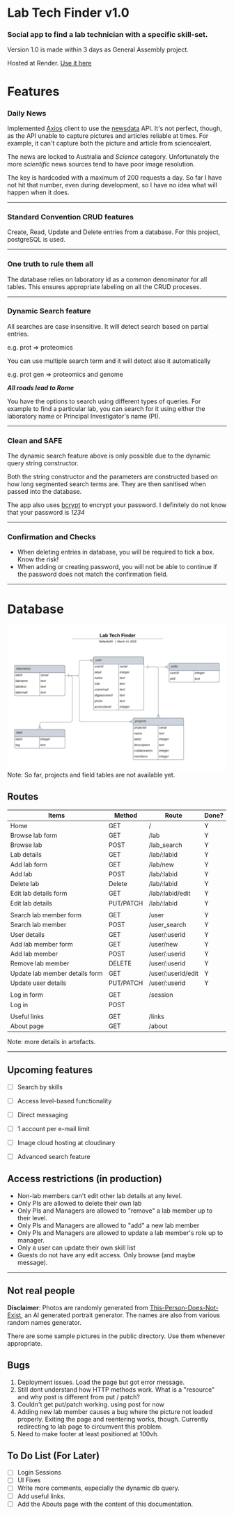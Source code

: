 # Lab Tech Finder v1.0
### Social app to find a lab technician with a specific skill-set.
Version 1.0 is made within 3 days as General Assembly project.

Hosted at Render.
[Use it here](https://lab-tech-finder.onrender.com/)


# Features

### Daily News
Implemented [Axios](https://axios-http.com/) client to use the [newsdata](https://newsdata.io/) API. It's not perfect, though, as the API unable to capture pictures and articles reliable at times. For example, it can't capture both the picture and article from sciencealert.

The news are locked to Australia and *Science* category. Unfortunately the more *scientific* news sources tend to have poor image resolution.

The key is hardcoded with a maximum of 200 requests a day. So far I have not hit that number, even during development, so I have no idea what will happen when it does.

---

### Standard Convention CRUD features
Create, Read, Update and Delete entries from a database. For this project, postgreSQL is used.

---

### One truth to rule them all
The database relies on laboratory id as a common denominator for all tables. This ensures appropriate labeling on all the CRUD proceses.

---

### Dynamic Search feature
All searches are case insensitive. It will detect search based on partial entries.

e.g. prot => proteomics

You can use multiple search term and it will detect also it automatically

e.g. prot gen => proteomics and genome

***All roads lead to Rome***

You have the options to search using different types of queries. For example to find a particular lab, you can search for it using either the laboratory name or Principal Investigator's name (PI).

---

### Clean and SAFE

The dynamic search feature above is only possible due to the dynamic query string constructor.

Both the string constructor and the parameters are constructed based on how long segmented search terms are. They are then sanitised when passed into the database.

The app also uses [bcrypt](https://www.npmjs.com/package/bcrypt) to encrypt your password. I definitely do not know that your password is *1234*

---

### Confirmation and Checks
- When deleting entries in database, you will be required to tick a box. Know the risk!
- When adding or creating password, you will not be able to continue if the password does not match the confirmation field.

---

# Database

![schema](./artefacts/Lab%20Tech%20Finder.png)
Note: So far, projects and field tables are not available yet.

## Routes
| Items | Method | Route | Done? |
| ----------- | ----------- | ----------- | ----------- |
| Home | GET | / | Y
| Browse lab form | GET | /lab | Y
| Browse lab | POST | /lab_search | Y
| Lab details | GET | /lab/:labid | Y
| Add lab form | GET | /lab/new | Y
| Add lab | POST | /lab/:labid | Y
| Delete lab | Delete | /lab/:labid | Y
| Edit lab details form | GET | /lab/:labid/edit | Y
| Edit lab details | PUT/PATCH | /lab/:labid | Y
| | | |
| Search lab member form | GET | /user | Y
| Search lab member | POST | /user_search | Y
| User details | GET | /user/:userid | Y
| Add lab member form | GET | /user/new | Y
| Add lab member | POST | /user/:userid | Y
| Remove lab member | DELETE | /user/:userid | Y
| Update lab member details form | GET | /user/:userid/edit | Y
| Update user details | PUT/PATCH | /user/:userid | Y
| | | |
| Log in form | GET | /session |
| Log in | POST | | 
| | | |
| Useful links | GET | /links |
| About page | GET | /about |

Note: more details in artefacts.

---

## Upcoming features
- [ ] Search by skills
- [ ] Access level-based functionality
- [ ] Direct messaging
- [ ] 1 account per e-mail limit
- [ ] Image cloud hosting at cloudinary
- [ ] Advanced search feature



## Access restrictions (in production)
- Non-lab members can't edit other lab details at any level.
- Only PIs are allowed to delete their own lab
- Only PIs and Managers are allowed to "remove" a lab member up to their level.
- Only PIs and Managers are allowed to "add" a new lab member
- Only PIs and Managers are allowed to update a lab member's role up to manager.
- Only a user can update their own skill list
- Guests do not have any edit access. Only browse (and maybe message).

---

## Not real people
**Disclaimer**: Photos are randomly generated from [This-Person-Does-Not-Exist](https://this-person-does-not-exist.com/en), an AI generated portrait generator. The names are also from various random names generator.

There are some sample pictures in the public directory. Use them whenever appropriate.

## Bugs
1. Deployment issues. Load the page but got error message.
2. Still dont understand how HTTP methods work. What is a "resource" and why post is different from put / patch?
3. Couldn't get put/patch working. using post for now
4. Adding new lab member causes a bug where the picture not loaded properly. Exiting the page and reentering works, though. Currently redirecting to lab page to circumvent this problem.
5. Need to make footer at least positioned at 100vh.

## To Do List (For Later)
- [ ] Login Sessions
- [ ] UI Fixes
- [ ] Write more comments, especially the dynamic db query.
- [ ] Add useful links.
- [ ] Add the Abouts page with the content of this documentation.
